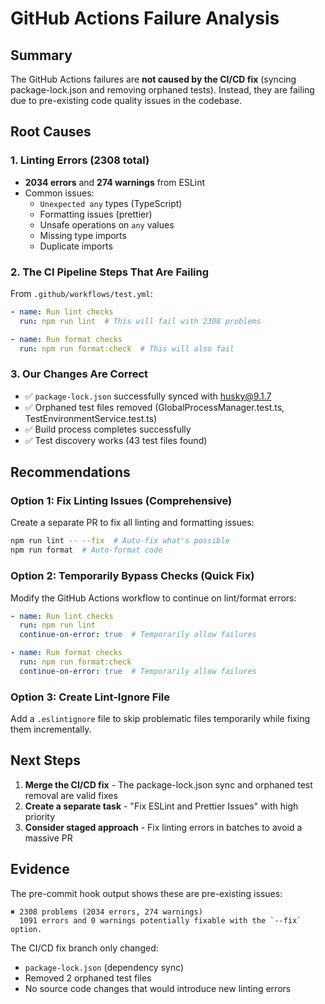 # GitHub Actions Failure Analysis

## Summary
The GitHub Actions failures are **not caused by the CI/CD fix** (syncing package-lock.json and removing orphaned tests). Instead, they are failing due to pre-existing code quality issues in the codebase.

## Root Causes

### 1. Linting Errors (2308 total)
- **2034 errors** and **274 warnings** from ESLint
- Common issues:
  - `Unexpected any` types (TypeScript)
  - Formatting issues (prettier)
  - Unsafe operations on `any` values
  - Missing type imports
  - Duplicate imports

### 2. The CI Pipeline Steps That Are Failing

From `.github/workflows/test.yml`:
```yaml
- name: Run lint checks
  run: npm run lint  # This will fail with 2308 problems

- name: Run format checks  
  run: npm run format:check  # This will also fail
```

### 3. Our Changes Are Correct
- ✅ `package-lock.json` successfully synced with husky@9.1.7
- ✅ Orphaned test files removed (GlobalProcessManager.test.ts, TestEnvironmentService.test.ts)
- ✅ Build process completes successfully
- ✅ Test discovery works (43 test files found)

## Recommendations

### Option 1: Fix Linting Issues (Comprehensive)
Create a separate PR to fix all linting and formatting issues:
```bash
npm run lint -- --fix  # Auto-fix what's possible
npm run format  # Auto-format code
```

### Option 2: Temporarily Bypass Checks (Quick Fix)
Modify the GitHub Actions workflow to continue on lint/format errors:
```yaml
- name: Run lint checks
  run: npm run lint
  continue-on-error: true  # Temporarily allow failures

- name: Run format checks
  run: npm run format:check
  continue-on-error: true  # Temporarily allow failures
```

### Option 3: Create Lint-Ignore File
Add a `.eslintignore` file to skip problematic files temporarily while fixing them incrementally.

## Next Steps

1. **Merge the CI/CD fix** - The package-lock.json sync and orphaned test removal are valid fixes
2. **Create a separate task** - "Fix ESLint and Prettier Issues" with high priority
3. **Consider staged approach** - Fix linting errors in batches to avoid a massive PR

## Evidence

The pre-commit hook output shows these are pre-existing issues:
```
✖ 2308 problems (2034 errors, 274 warnings)
  1091 errors and 0 warnings potentially fixable with the `--fix` option.
```

The CI/CD fix branch only changed:
- `package-lock.json` (dependency sync)
- Removed 2 orphaned test files
- No source code changes that would introduce new linting errors